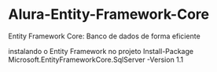 # Alura-Entity-Framework-Core
Entity Framework Core: Banco de dados de forma eficiente

instalando o Entity Framework no projeto
Install-Package Microsoft.EntityFrameworkCore.SqlServer -Version 1.1